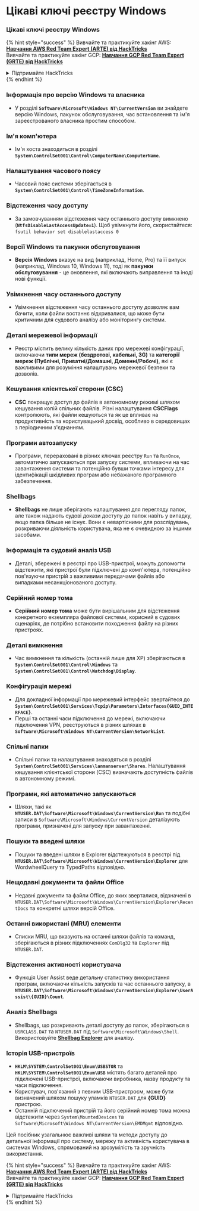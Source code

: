 # Цікаві ключі реєстру Windows

### Цікаві ключі реєстру Windows

{% hint style="success" %}
Вивчайте та практикуйте хакінг AWS:<img src="/.gitbook/assets/arte.png" alt="" data-size="line">[**Навчання AWS Red Team Expert (ARTE) від HackTricks**](https://training.hacktricks.xyz/courses/arte)<img src="/.gitbook/assets/arte.png" alt="" data-size="line">\
Вивчайте та практикуйте хакінг GCP: <img src="/.gitbook/assets/grte.png" alt="" data-size="line">[**Навчання GCP Red Team Expert (GRTE) від HackTricks**<img src="/.gitbook/assets/grte.png" alt="" data-size="line">](https://training.hacktricks.xyz/courses/grte)

<details>

<summary>Підтримайте HackTricks</summary>

* Перевірте [**плани підписки**](https://github.com/sponsors/carlospolop)!
* **Приєднуйтесь до** 💬 [**групи Discord**](https://discord.gg/hRep4RUj7f) або [**групи Telegram**](https://t.me/peass) або **слідкуйте** за нами на **Twitter** 🐦 [**@hacktricks\_live**](https://twitter.com/hacktricks\_live)**.**
* **Поширюйте хакінг-прийоми, надсилаючи PR до** [**HackTricks**](https://github.com/carlospolop/hacktricks) та [**HackTricks Cloud**](https://github.com/carlospolop/hacktricks-cloud) репозиторіїв GitHub.

</details>
{% endhint %}

### **Інформація про версію Windows та власника**
- У розділі **`Software\Microsoft\Windows NT\CurrentVersion`** ви знайдете версію Windows, пакунок обслуговування, час встановлення та ім'я зареєстрованого власника простим способом.

### **Ім'я комп'ютера**
- Ім'я хоста знаходиться в розділі **`System\ControlSet001\Control\ComputerName\ComputerName`**.

### **Налаштування часового поясу**
- Часовий пояс системи зберігається в **`System\ControlSet001\Control\TimeZoneInformation`**.

### **Відстеження часу доступу**
- За замовчуванням відстеження часу останнього доступу вимкнено (**`NtfsDisableLastAccessUpdate=1`**). Щоб увімкнути його, скористайтеся:
`fsutil behavior set disablelastaccess 0`

### Версії Windows та пакунки обслуговування
- **Версія Windows** вказує на вид (наприклад, Home, Pro) та її випуск (наприклад, Windows 10, Windows 11), тоді як **пакунки обслуговування** - це оновлення, які включають виправлення та іноді нові функції.

### Увімкнення часу останнього доступу
- Увімкнення відстеження часу останнього доступу дозволяє вам бачити, коли файли востаннє відкривалися, що може бути критичним для судового аналізу або моніторингу системи.

### Деталі мережевої інформації
- Реєстр містить велику кількість даних про мережеві конфігурації, включаючи **типи мереж (бездротові, кабельні, 3G)** та **категорії мереж (Публічні, Приватні/Домашні, Доменні/Робочі)**, які є важливими для розуміння налаштувань мережевої безпеки та дозволів.

### Кешування клієнтської сторони (CSC)
- **CSC** покращує доступ до файлів в автономному режимі шляхом кешування копій спільних файлів. Різні налаштування **CSCFlags** контролюють, які файли кешуються та як це впливає на продуктивність та користувацький досвід, особливо в середовищах з періодичним з'єднанням.

### Програми автозапуску
- Програми, перераховані в різних ключах реєстру `Run` та `RunOnce`, автоматично запускаються при запуску системи, впливаючи на час завантаження системи та потенційно бувши точками інтересу для ідентифікації шкідливих програм або небажаного програмного забезпечення.

### Shellbags
- **Shellbags** не лише зберігають налаштування для перегляду папок, але також надають судові докази доступу до папок навіть у випадку, якщо папка більше не існує. Вони є невартісними для розслідувань, розкриваючи діяльність користувача, яка не є очевидною за іншими засобами.

### Інформація та судовий аналіз USB
- Деталі, збережені в реєстрі про USB-пристрої, можуть допомогти відстежити, які пристрої були підключені до комп'ютера, потенційно пов'язуючи пристрій з важливими передачами файлів або випадками несанкціонованого доступу.

### Серійний номер тома
- **Серійний номер тома** може бути вирішальним для відстеження конкретного екземпляра файлової системи, корисний в судових сценаріях, де потрібно встановити походження файлу на різних пристроях.

### **Деталі вимкнення**
- Час вимкнення та кількість (останній лише для XP) зберігаються в **`System\ControlSet001\Control\Windows`** та **`System\ControlSet001\Control\Watchdog\Display`**.

### **Конфігурація мережі**
- Для докладної інформації про мережевий інтерфейс звертайтеся до **`System\ControlSet001\Services\Tcpip\Parameters\Interfaces{GUID_INTERFACE}`**.
- Перші та останні часи підключення до мережі, включаючи підключення VPN, реєструються в різних шляхах в **`Software\Microsoft\Windows NT\CurrentVersion\NetworkList`**.

### **Спільні папки**
- Спільні папки та налаштування знаходяться в розділі **`System\ControlSet001\Services\lanmanserver\Shares`**. Налаштування кешування клієнтської сторони (CSC) визначають доступність файлів в автономному режимі.

### **Програми, які автоматично запускаються**
- Шляхи, такі як **`NTUSER.DAT\Software\Microsoft\Windows\CurrentVersion\Run`** та подібні записи в `Software\Microsoft\Windows\CurrentVersion` деталізують програми, призначені для запуску при завантаженні.

### **Пошуки та введені шляхи**
- Пошуки та введені шляхи в Explorer відстежуються в реєстрі під **`NTUSER.DAT\Software\Microsoft\Windows\CurrentVersion\Explorer`** для WordwheelQuery та TypedPaths відповідно.

### **Нещодавні документи та файли Office**
- Недавні документи та файли Office, до яких зверталися, відзначені в `NTUSER.DAT\Software\Microsoft\Windows\CurrentVersion\Explorer\RecentDocs` та конкретні шляхи версій Office.

### **Останні використані (MRU) елементи**
- Списки MRU, що вказують на останні шляхи файлів та команд, зберігаються в різних підключеннях `ComDlg32` та `Explorer` під `NTUSER.DAT`.

### **Відстеження активності користувача**
- Функція User Assist веде детальну статистику використання програм, включаючи кількість запусків та час останнього запуску, в **`NTUSER.DAT\Software\Microsoft\Windows\CurrentVersion\Explorer\UserAssist\{GUID}\Count`**.

### **Аналіз Shellbags**
- Shellbags, що розкривають деталі доступу до папок, зберігаються в `USRCLASS.DAT` та `NTUSER.DAT` під `Software\Microsoft\Windows\Shell`. Використовуйте **[Shellbag Explorer](https://ericzimmerman.github.io/#!index.md)** для аналізу.

### **Історія USB-пристроїв**
- **`HKLM\SYSTEM\ControlSet001\Enum\USBSTOR`** та **`HKLM\SYSTEM\ControlSet001\Enum\USB`** містять багато деталей про підключені USB-пристрої, включаючи виробника, назву продукту та часи підключення.
- Користувач, пов'язаний з певним USB-пристроєм, може бути визначений шляхом пошуку уламків `NTUSER.DAT` для **{GUID}** пристрою.
- Останній підключений пристрій та його серійний номер тома можна відстежити через `System\MountedDevices` та `Software\Microsoft\Windows NT\CurrentVersion\EMDMgmt` відповідно.

Цей посібник узагальнює важливі шляхи та методи доступу до детальної інформації про систему, мережу та активність користувача в системах Windows, спрямований на зрозумілість та зручність використання. 

{% hint style="success" %}
Вивчайте та практикуйте хакінг AWS:<img src="/.gitbook/assets/arte.png" alt="" data-size="line">[**Навчання AWS Red Team Expert (ARTE) від HackTricks**](https://training.hacktricks.xyz/courses/arte)<img src="/.gitbook/assets/arte.png" alt="" data-size="line">\
Вивчайте та практикуйте хакінг GCP: <img src="/.gitbook/assets/grte.png" alt="" data-size="line">[**Навчання GCP Red Team Expert (GRTE) від HackTricks**<img src="/.gitbook/assets/grte.png" alt="" data-size="line">](https://training.hacktricks.xyz/courses/grte)

<details>

<summary>Підтримайте HackTricks</summary>

* Перевірте [**плани підписки**](https://github.com/sponsors/carlospolop)!
* **Приєднуйтесь до** 💬 [**групи Discord**](https://discord.gg/hRep4RUj7f) або [**групи Telegram**](https://t.me/peass) або **слідкуйте** за нами на **Twitter** 🐦 [**@hacktricks\_live**](https://twitter.com/hacktricks\_live)**.**
* **Поширюйте хакінг-прийоми, надсилаючи PR до** [**HackTricks**](https://github.com/carlospolop/hacktricks) та [**HackTricks Cloud**](https://github.com/carlospolop/hacktricks-cloud) репозиторіїв GitHub.

</details>
{% endhint %}
